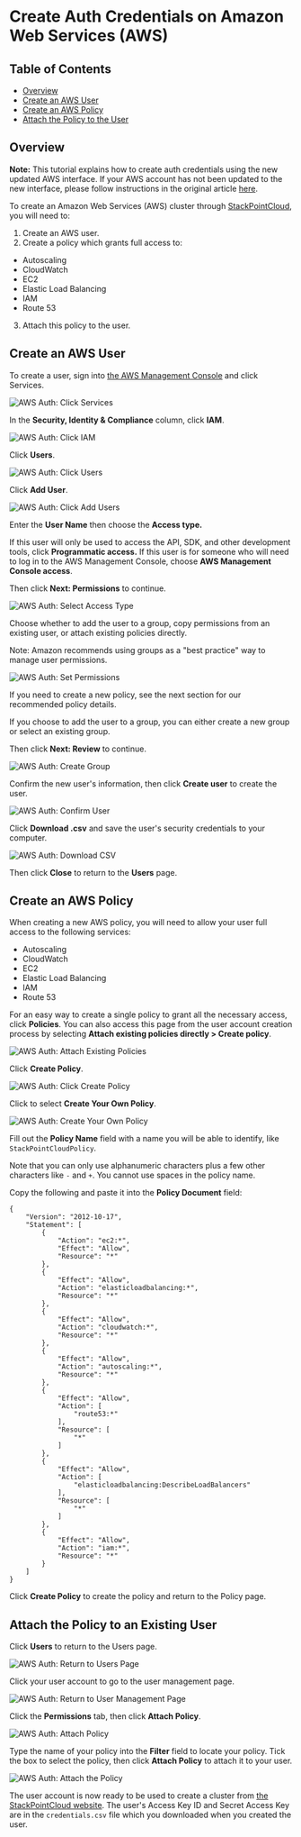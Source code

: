 # Create Auth Credentials on Amazon Web Services (AWS)

## Table of Contents
* [Overview](#overview)
* [Create an AWS User](#create-an-aws-user)
* [Create an AWS Policy](#create-an-aws-policy)
* [Attach the Policy to the User](#attach-the-policy-to-the-user)

## Overview

**Note:** This tutorial explains how to create auth credentials using the new updated AWS interface. If your AWS account has not been updated to the new interface, please follow instructions in the original article [here](https://stackpointcloud.com/community/tutorial/how-to-create-auth-credentials-on-amazon-web-services-aws---original-interface).

To create an Amazon Web Services (AWS) cluster through [StackPointCloud](stackpoint.io), you will need to:

1. Create an AWS user.
2. Create a policy which grants full access to:
  * Autoscaling
  * CloudWatch
  * EC2
  * Elastic Load Balancing
  * IAM
  * Route 53
3. Attach this policy to the user.

## Create an AWS User

To create a user, sign into [the AWS Management Console](https://console.aws.amazon.com/console/home) and click Services.

![AWS Auth: Click Services](click-services.png "AWS Auth: Click Services")

In the **Security, Identity & Compliance** column, click **IAM**.

![AWS Auth: Click IAM](click-iam.png "AWS AUTH: Click IAM")

Click **Users**.

![AWS Auth: Click Users](click-users.png "AWS Auth: Click Users")

Click **Add User**.

![AWS Auth: Click Add Users](click-add-user.png "AWS Auth: Click Add Users")

Enter the **User Name** then choose the **Access type.**

If this user will only be used to access the API, SDK, and other development tools, click **Programmatic access.** If this user is for someone who will need to log in to the AWS Management Console, choose **AWS Management Console access**.

Then click **Next: Permissions** to continue.

![AWS Auth: Select Access Type](select-access-type.png "AWS Auth: Select Access Type")

Choose whether to add the user to a group, copy permissions from an existing user, or attach existing policies directly.

Note: Amazon recommends using groups as a "best practice" way to manage user permissions.

![AWS Auth: Set Permissions](set-permissions.png "AWS Auth: Set Permissions")

If you need to create a new policy, see the next section for our recommended policy details.

If you choose to add the user to a group, you can either create a new group or select an existing group.

Then click **Next: Review** to continue.

![AWS Auth: Create Group](create-group.png "AWS Auth: Create Group")

Confirm the new user's information, then click **Create user** to create the user.

![AWS Auth: Confirm User](confirm-user.png "AWS Auth: Confirm User")

Click **Download .csv** and save the user's security credentials to your computer.

![AWS Auth: Download CSV](download-csv.png "AWS Auth: Download CSV")

Then click **Close** to return to the **Users** page.

## Create an AWS Policy

When creating a new AWS policy, you will need to allow your user full access to the following services:

* Autoscaling
* CloudWatch
* EC2
* Elastic Load Balancing
* IAM
* Route 53

For an easy way to create a single policy to grant all the necessary access, click **Policies**. You can also access this page from the user account creation process by selecting **Attach existing policies directly > Create policy**.


![AWS Auth: Attach Existing Policies](attach-existing-policy.png "AWS Auth: Attach Existing Policies")

Click **Create Policy**.

![AWS Auth: Click Create Policy](click-create-policy.png "AWS Auth: Click Create Policy")

Click to select **Create Your Own Policy**.

![AWS Auth: Create Your Own Policy](create-your-own-policy.png "AWS Auth: Create Your Own Policy")

Fill out the **Policy Name** field with a name you will be able to identify, like `StackPointCloudPolicy`.

Note that you can only use alphanumeric characters plus a few other characters like `-` and `+`. You cannot use spaces in the policy name.

Copy the following and paste it into the **Policy Document** field:

```
{
    "Version": "2012-10-17",
    "Statement": [
        {
            "Action": "ec2:*",
            "Effect": "Allow",
            "Resource": "*"
        },
        {
            "Effect": "Allow",
            "Action": "elasticloadbalancing:*",
            "Resource": "*"
        },
        {
            "Effect": "Allow",
            "Action": "cloudwatch:*",
            "Resource": "*"
        },
        {
            "Effect": "Allow",
            "Action": "autoscaling:*",
            "Resource": "*"
        },
        {
            "Effect": "Allow",
            "Action": [
                "route53:*"
            ],
            "Resource": [
                "*"
            ]
        },
        {
            "Effect": "Allow",
            "Action": [
                "elasticloadbalancing:DescribeLoadBalancers"
            ],
            "Resource": [
                "*"
            ]
        },
        {
            "Effect": "Allow",
            "Action": "iam:*",
            "Resource": "*"
        }
    ]
}
```

Click **Create Policy** to create the policy and return to the Policy page.

## Attach the Policy to an Existing User

Click **Users** to return to the Users page.

![AWS Auth: Return to Users Page](return-to-users-page.png "AWS Auth: Return to Users Page")

Click your user account to go to the user management page.

![AWS Auth: Return to User Management Page](return-to-user-management-page.png "AWS Auth: Return to User Management Page")

Click the **Permissions** tab, then click **Attach Policy**.

![AWS Auth: Attach Policy](permissions-attach-policy.png "AWS Auth: Attach Policy")

Type the name of your policy into the **Filter** field to locate your policy. Tick the box to select the policy, then click **Attach Policy** to attach it to your user.

![AWS Auth: Attach the Policy](attach-policy.png "AWS Auth: Attach the Policy")

The user account is now ready to be used to create a cluster from [the StackPointCloud website](http://stackpoint.io). The user's Access Key ID and Secret Access Key are in the `credentials.csv` file which you downloaded when you created the user.
